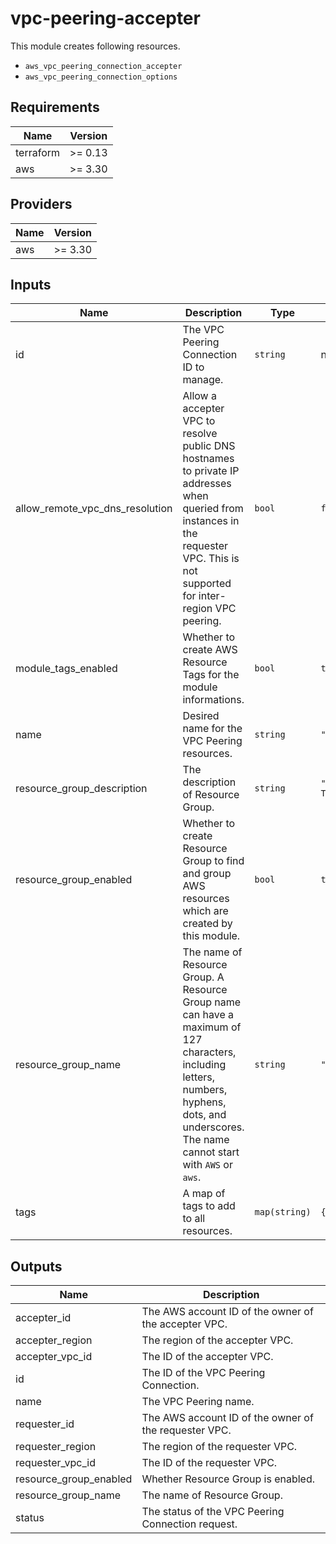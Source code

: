 # vpc-peering-accepter

This module creates following resources.

- `aws_vpc_peering_connection_accepter`
- `aws_vpc_peering_connection_options`

<!-- BEGINNING OF PRE-COMMIT-TERRAFORM DOCS HOOK -->
## Requirements

| Name | Version |
|------|---------|
| terraform | >= 0.13 |
| aws | >= 3.30 |

## Providers

| Name | Version |
|------|---------|
| aws | >= 3.30 |

## Inputs

| Name | Description | Type | Default | Required |
|------|-------------|------|---------|:--------:|
| id | The VPC Peering Connection ID to manage. | `string` | n/a | yes |
| allow\_remote\_vpc\_dns\_resolution | Allow a accepter VPC to resolve public DNS hostnames to private IP addresses when queried from instances in the requester VPC. This is not supported for inter-region VPC peering. | `bool` | `false` | no |
| module\_tags\_enabled | Whether to create AWS Resource Tags for the module informations. | `bool` | `true` | no |
| name | Desired name for the VPC Peering resources. | `string` | `""` | no |
| resource\_group\_description | The description of Resource Group. | `string` | `"Managed by Terraform."` | no |
| resource\_group\_enabled | Whether to create Resource Group to find and group AWS resources which are created by this module. | `bool` | `true` | no |
| resource\_group\_name | The name of Resource Group. A Resource Group name can have a maximum of 127 characters, including letters, numbers, hyphens, dots, and underscores. The name cannot start with `AWS` or `aws`. | `string` | `""` | no |
| tags | A map of tags to add to all resources. | `map(string)` | `{}` | no |

## Outputs

| Name | Description |
|------|-------------|
| accepter\_id | The AWS account ID of the owner of the accepter VPC. |
| accepter\_region | The region of the accepter VPC. |
| accepter\_vpc\_id | The ID of the accepter VPC. |
| id | The ID of the VPC Peering Connection. |
| name | The VPC Peering name. |
| requester\_id | The AWS account ID of the owner of the requester VPC. |
| requester\_region | The region of the requester VPC. |
| requester\_vpc\_id | The ID of the requester VPC. |
| resource\_group\_enabled | Whether Resource Group is enabled. |
| resource\_group\_name | The name of Resource Group. |
| status | The status of the VPC Peering Connection request. |

<!-- END OF PRE-COMMIT-TERRAFORM DOCS HOOK -->
